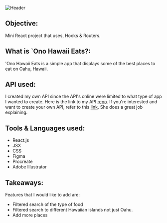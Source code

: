 ![Header](https://raw.githubusercontent.com/mculep/ono-hawaii-eats-react-project/main/src/images/readme-header.png)

## Objective:

Mini React project that uses, Hooks & Routers.

## What is `Ono Hawaii Eats?:

'Ono Hawaii Eats is a simple app that displays some of the best places to eat on Oahu, Hawaii.

## API used:

I created my own API since the API's online were limited to what type of app I wanted to create. Here is the link to my API [repo](https://hawaii-grinds-api.herokuapp.com/hawaii-food). If you're interested and want to create your own API, refer to this [link](https://youtu.be/FLnxgSZ0DG4). She does a great job explaining.

## Tools & Languages used:

-   React.js
-   JSX
-   CSS
-   Figma
-   Procreate
-   Adobe Illustrator

## Takeaways:

Features that I would like to add are:

-   Filtered search of the type of food
-   Filtered search to different Hawaiian islands not just Oahu.
-   Add more places
